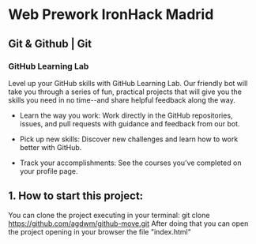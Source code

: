 # Web Prework IronHack Madrid
## Git & Github | Git

### GitHub Learning Lab

Level up your GitHub skills with GitHub Learning Lab. Our friendly bot will take you through a series of fun, practical projects that will give you the skills you need in no time--and share helpful feedback along the way.

* Learn the way you work: Work directly in the GitHub repositories, issues, and pull requests with guidance and feedback from our bot.

* Pick up new skills: Discover new challenges and learn how to work better with GitHub.

* Track your accomplishments: See the courses you’ve completed on your profile page.

## 1. How to start this project:

You can clone the project executing in your terminal: git clone https://github.com/agdwm/github-move.git
After doing that you can open the project opening in your browser the file "index.html"
